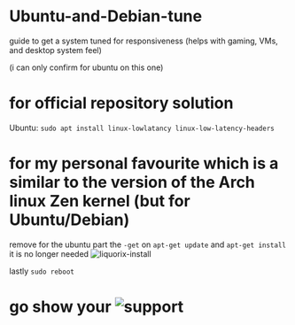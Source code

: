 # Ubuntu-and-Debian-tune
guide to get a system tuned for responsiveness (helps with gaming, VMs, and desktop system feel)

(i can only confirm for ubuntu on this one)
# for official repository solution

Ubuntu: ``sudo apt install linux-lowlatancy linux-low-latency-headers``

# for my personal favourite which is a similar to the version of the Arch linux Zen kernel (but for Ubuntu/Debian)
remove for the ubuntu part the ``-get`` on ``apt-get update`` and ``apt-get install`` it is no longer needed
![liquorix-install](https://user-images.githubusercontent.com/84853445/126890362-963dc6cf-069a-440d-9b19-8bffca0fb6a3.png)
 
 
 lastly ``sudo reboot``
# go show your ![support](https://liquorix.net/)
